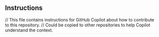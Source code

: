 ## Instructions
// This file contains instructions for GitHub Copilot about how to contribute to this repository.
// Could be copied to other repositories to help Copilot understand the context.